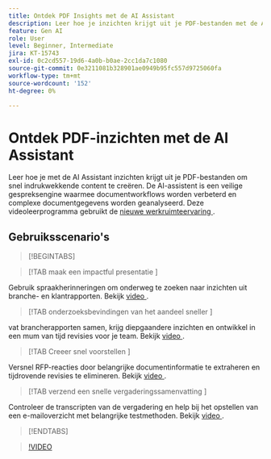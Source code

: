 ```yaml
---
title: Ontdek PDF Insights met de AI Assistant
description: Leer hoe je inzichten krijgt uit je PDF-bestanden met de AI Assistant
feature: Gen AI
role: User
level: Beginner, Intermediate
jira: KT-15743
exl-id: 0c2cd557-19d6-4a0b-b0ae-2cc1da7c1080
source-git-commit: 0e3211081b328901ae0949b95fc557d9725060fa
workflow-type: tm+mt
source-wordcount: '152'
ht-degree: 0%

---
```


# Ontdek PDF-inzichten met de AI Assistant

Leer hoe je met de AI Assistant inzichten krijgt uit je PDF-bestanden om snel indrukwekkende content te creëren. De AI-assistent is een veilige gespreksengine waarmee documentworkflows worden verbeterd en complexe documentgegevens worden geanalyseerd. Deze videoleerprogramma gebruikt de [ nieuwe werkruimteervaring ](new-workspace.md).

## Gebruiksscenario&#39;s

>[!BEGINTABS]

>[!TAB  maak een impactful presentatie ]

Gebruik spraakherinneringen om onderweg te zoeken naar inzichten uit branche- en klantrapporten. Bekijk [ video ](https://video.tv.adobe.com/v/3428811?quality=12&learn=on&hidetitle=true).

>[!TAB  onderzoeksbevindingen van het aandeel sneller ]

vat brancherapporten samen, krijg diepgaandere inzichten en ontwikkel in een mum van tijd revisies voor je team. Bekijk [ video ](https://video.tv.adobe.com/v/3427286?quality=12&learn=on&hidetitle=true).

>[!TAB  Creeer snel voorstellen ]

Versnel RFP-reacties door belangrijke documentinformatie te extraheren en tijdrovende revisies te elimineren. Bekijk [ video ](https://video.tv.adobe.com/v/3428639?quality=12&learn=on&hidetitle=true).

>[!TAB  verzend een snelle vergaderingssamenvatting ]

Controleer de transcripten van de vergadering en help bij het opstellen van een e-mailoverzicht met belangrijke testmethoden. Bekijk [ video ](https://video.tv.adobe.com/v/3427292?quality=12&learn=on&hidetitle=true).

>[!ENDTABS]

>[!VIDEO](https://video.tv.adobe.com/v/3430512?quality=12&learn=on&hidetitle=true)
